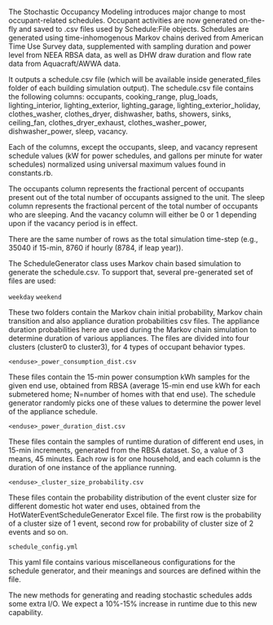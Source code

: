 The Stochastic Occupancy Modeling introduces major change to most occupant-related schedules.
Occupant activities are now generated on-the-fly and saved to .csv files used by Schedule:File objects.
Schedules are generated using time-inhomogenous Markov chains derived from American Time Use Survey data, supplemented with sampling duration and power level from NEEA RBSA data, as well as DHW draw duration and flow rate data from Aquacraft/AWWA data.

It outputs a schedule.csv file (which will be available inside generated_files folder of each building simulation output).
The schedule.csv file contains the following columns: occupants, cooking_range, plug_loads, lighting_interior, lighting_exterior, lighting_garage, lighting_exterior_holiday, clothes_washer, clothes_dryer, dishwasher, baths, showers, sinks, ceiling_fan, clothes_dryer_exhaust, clothes_washer_power, dishwasher_power, sleep, vacancy.

Each of the columns, except the occupants, sleep, and vacancy represent schedule values (kW for power schedules, and gallons per minute for water schedules) normalized using universal maximum values found in constants.rb.

The occupants column represents the fractional percent of occupants present out of the total number of occupants assigned to the unit.
The sleep column represents the fractional percent of the total number of occupants who are sleeping.
And the vacancy column will either be 0 or 1 depending upon if the vacancy period is in effect.

There are the same number of rows as the total simulation time-step (e.g., 35040 if 15-min, 8760 if hourly (8784, if leap year)).

The ScheduleGenerator class uses Markov chain based simulation to generate the schedule.csv. To support that, several pre-generated set of files are used:

`weekday`
`weekend`

These two folders contain the Markov chain initial probability, Markov chain transition and also appliance duration probabilities csv files.
The appliance duration probabilities here are used during the Markov chain simulation to determine duration of various appliances.
The files are divided into four clusters (cluster0 to cluster3), for 4 types of occupant behavior types.

`<enduse>_power_consumption_dist.csv`

These files contain the 15-min power consumption kWh samples for the given end use, obtained from RBSA (average 15-min end use kWh for each submetered home; N=number of homes with that end use).
The schedule generator randomly picks one of these values to determine the power level of the appliance schedule.

`<enduse>_power_duration_dist.csv`

These files contain the samples of runtime duration of different end uses, in 15-min increments, generated from the RBSA dataset.
So, a value of 3 means, 45 minutes.
Each row is for one household, and each column is the duration of one instance of the appliance running.

`<enduse>_cluster_size_probability.csv`

These files contain the probability distribution of the event cluster size for different domestic hot water end uses, obtained from the HotWaterEventScheduleGenerator Excel file.
The first row is the probability of a cluster size of 1 event, second row for probability of cluster size of 2 events and so on.

`schedule_config.yml`

This yaml file contains various miscellaneous configurations for the schedule generator, and their meanings and sources are defined within the file.

The new methods for generating and reading stochastic schedules adds some extra I/O. We expect a 10%-15% increase in runtime due to this new capability.
